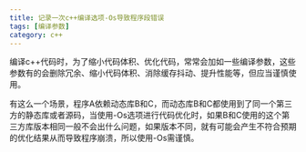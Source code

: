 ```yaml
---
title: 记录一次c++编译选项-Os导致程序段错误
tags: [编译参数]
category: c++ 
---
```


编译c++代码时，为了缩小代码体积、优化代码，常常会加如一些编译参数，这些参数有的会删除冗余、缩小代码体积、消除缓存抖动、提升性能等，但应当谨慎使用。

有这么一个场景，程序A依赖动态库B和C，而动态库B和C都使用到了同一个第三方的静态库或者源码，当使用-Os选项进行代码优化时，如果B和C使用的这个第三方库版本相同一般不会出什么问题，如果版本不同，就有可能会产生不符合预期的优化结果从而导致程序崩溃，所以使用-Os需谨慎。